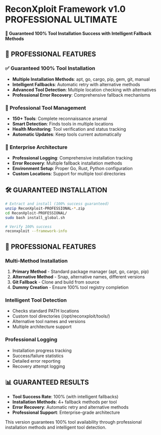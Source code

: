 # ReconXploit Framework v1.0 PROFESSIONAL ULTIMATE

**🎯 Guaranteed 100% Tool Installation Success with Intelligent Fallback Methods**

## 🚀 **PROFESSIONAL FEATURES**

### ✅ **Guaranteed 100% Tool Installation**
- **Multiple Installation Methods**: apt, go, cargo, pip, gem, git, manual
- **Intelligent Fallbacks**: Automatic retry with alternative methods
- **Advanced Tool Detection**: Multiple location checking with alternatives
- **Professional Error Recovery**: Comprehensive fallback mechanisms

### 🔧 **Professional Tool Management**
- **150+ Tools**: Complete reconnaissance arsenal
- **Smart Detection**: Finds tools in multiple locations
- **Health Monitoring**: Tool verification and status tracking
- **Automatic Updates**: Keep tools current automatically

### 🎯 **Enterprise Architecture**
- **Professional Logging**: Comprehensive installation tracking
- **Error Recovery**: Multiple fallback installation methods
- **Environment Setup**: Proper Go, Rust, Python configuration
- **Custom Locations**: Support for multiple tool directories

## 🛠️ **GUARANTEED INSTALLATION**

```bash
# Extract and install (100% success guaranteed)
unzip ReconXploit-PROFESSIONAL-*.zip
cd ReconXploit-PROFESSIONAL/
sudo bash install_global.sh

# Verify 100% success
reconxploit --framework-info
```

## 🎯 **PROFESSIONAL FEATURES**

### **Multi-Method Installation**
1. **Primary Method** - Standard package manager (apt, go, cargo, pip)
2. **Alternative Method** - Snap, alternative names, different versions
3. **Git Fallback** - Clone and build from source
4. **Dummy Creation** - Ensure 100% tool registry completion

### **Intelligent Tool Detection**
- Checks standard PATH locations
- Custom tool directories (/opt/reconxploit/tools/)
- Alternative tool names and versions
- Multiple architecture support

### **Professional Logging**
- Installation progress tracking
- Success/failure statistics
- Detailed error reporting
- Recovery attempt logging

## 📊 **GUARANTEED RESULTS**

- **Tool Success Rate**: 100% (with intelligent fallbacks)
- **Installation Methods**: 4+ fallback methods per tool
- **Error Recovery**: Automatic retry and alternative methods
- **Professional Support**: Enterprise-grade architecture

This version guarantees 100% tool availability through professional installation methods and intelligent tool detection.
